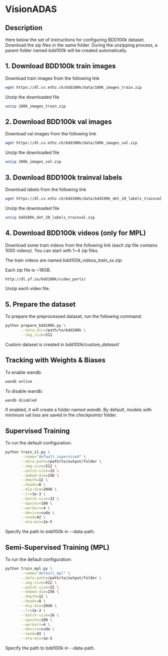 # VisionADAS

## Description
Here below the set of instructions for configuring BDD100k dataset. Download the zip files in the same folder. During the unzipping process, a parent folder named *bdd100k* will be created automatically.

## 1. Download BDD100k train images
Download train images from the following link
```bash
wget https://dl.cv.ethz.ch/bdd100k/data/100k_images_train.zip
```

Unzip the downloaded file
```bash
unzip 100k_images_train.zip
```

## 2. Download BDD100k val images
Download val images from the following link
```bash
wget https://dl.cv.ethz.ch/bdd100k/data/100k_images_val.zip
```

Unzip the downloaded file
```bash
unzip 100k_images_val.zip
```

## 3. Download BDD100k trainval labels
Download labels from the following link
```bash
wget https://dl.cv.ethz.ch/bdd100k/data/bdd100k_det_20_labels_trainval.zip
```

Unzip the downloaded file
```bash
unzip bdd100k_det_20_labels_trainval.zip
```

## 4. Download BDD100k videos (only for MPL)
Download some train videos from the following link (each zip file contains 1000 videos). You can start with 1~4 zip files.

The train videos are named *bdd100k_videos_train_xx.zip*.

Each zip file is ~18GB.
```bash
http://dl.yf.io/bdd100k/video_parts/
```
Unzip each video file.

## 5. Prepare the dataset
To prepare the preprocessed dataset, run the following command:
```bash
python prepare_bdd100k.py \
       --data_dir=/path/to/bdd100k \
       --img_size=512
```
Custom dataset is created in *bdd100k/custom_dataset/*

## Tracking with Weights & Biases
To enable wandb:
```bash
wandb online
```
To disable wandb:
```bash
wandb disabled
```
If enabled, it will create a folder named *wandb*.
By default, models with minimum val loss are saved in the *checkpoints/* folder.

## Supervised Training
To run the default configuration:
```bash
python train_sl.py \
       --name="default_supervised" \
       --data-path=/path/to/output/folder \
       --img-size=512 \
       --patch-size=32 \
       --embed-dim=256 \
       --depth=12 \
       --heads=8 \
       --mlp-dim=2048 \
       --lr=1e-3 \
       --batch-size=32 \
       --epochs=100 \
       --workers=4 \
       --device=cuda \
       --seed=42 \
       --eta-min=1e-5
```
Specify the path to bdd100k in --data-path.

## Semi-Supervised Training (MPL)
To run the default configuration:
```bash
python train_mpl.py \
       --name="default_mpl" \
       --data-path=/path/to/output/folder \
       --img-size=512 \
       --patch-size=32 \
       --embed-dim=256 \
       --depth=12 \
       --heads=8 \
       --mlp-dim=2048 \
       --lr=1e-3 \
       --batch-size=16 \
       --epochs=100 \
       --workers=4 \
       --device=cuda \
       --seed=42 \
       --eta-min=1e-5
```
Specify the path to bdd100k in --data-path.